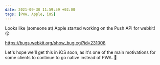 ```yaml
---
date: 2021-09-30 11:59:59 +02:00
tags: [PWA, Apple, iOS]
---
```


Looks like (someone at) Apple started working on the Push API for webkit! 😲

<https://bugs.webkit.org/show_bug.cgi?id=231008>

Let's hope we'll get this in iOS soon, as it's one of the main motivations for some clients to continue to go native instead of PWA. 🤞